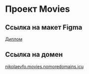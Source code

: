 # Проект Movies

## Ссылка на макет Figma

[Диплом](https://www.figma.com/file/dqAFVglKzWn9GL6Q4DqHiU/Diploma-Copy?node-id=891%3A3857)

## Ссылка на домен

[nikolaevfo.movies.nomoredomains.icu](https://nikolaevfo.movies.nomoredomains.icu)
